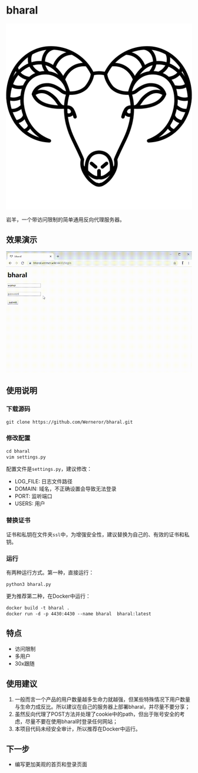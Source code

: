# bharal

![logo](resources/bharal.png)

岩羊，一个带访问限制的简单通用反向代理服务器。

## 效果演示

![demonstration](resources/demonstration.gif)

## 使用说明

### 下载源码

```
git clone https://github.com/Werneror/bharal.git
```

### 修改配置

```
cd bharal
vim settings.py
```

配置文件是`settings.py`，建议修改：

- LOG_FILE: 日志文件路径
- DOMAIN: 域名，不正确设置会导致无法登录
- PORT: 监听端口
- USERS: 用户

### 替换证书

证书和私钥在文件夹`ssl`中，为增强安全性，建议替换为自己的、有效的证书和私钥。

### 运行

有两种运行方式。第一种，直接运行：

```
python3 bharal.py
```

更为推荐第二种，在Docker中运行：

```
docker build -t bharal .
docker run -d -p 4430:4430 --name bharal  bharal:latest
```


## 特点

- 访问限制
- 多用户
- 30x跟随


## 使用建议

1. 一般而言一个产品的用户数量越多生命力就越强，但某些特殊情况下用户数量与生命力成反比。所以建议在自己的服务器上部署bharal，并尽量不要分享；
2. 虽然反向代理了POST方法并处理了cookie中的path，但出于账号安全的考虑，尽量不要在使用bharal时登录任何网站；
3. 本项目代码未经安全审计，所以推荐在Docker中运行。


## 下一步

- 编写更加美观的首页和登录页面
